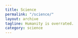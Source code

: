 ```yaml
---
title: Science
permalink: "/science/"
layout: archive
tagline: Humanity is overrated.
category: science
---
```


